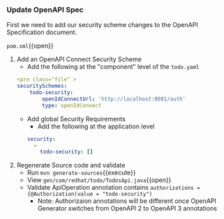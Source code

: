 ### Update OpenAPI Spec

First we need to add our security scheme changes to the OpenAPI Specification document.

`pom.xml`{{open}}
1. Add an OpenAPI Connect Security Scheme
    - Add the following at the "component" level of the `todo.yaml`
    ```yaml
    <pre class="file" >
    securitySchemes:
        todo-security:
            openIdConnectUrl: 'http://localhost:8081/auth'
            type: openIdConnect
    ```
    - Add global Security Requirements
      - Add the following at the application level
      ```yaml
      security:
        -
          todo-security: []
      ```
2. Regenerate Source code and validate
    - Run `mvn generate-sources`{{execute}}
    - View `gen/com/redhat/todo/TodosApi.java`{{open}}
    - Validate ApiOperation annotation contains `authorizations = {@Authorization(value = "todo-security")`
      - Note: Authorizaion annotations will be different once OpenAPI Generator switches from OpenAPI 2 to OpenAPI 3 annotations
